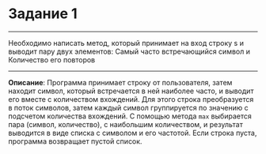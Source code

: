 # Задание 1
***
Необходимо написать метод, который принимает на вход строку s и выводит пару двух элементов: Самый часто встречающийся символ и Количество его повторов
***
**Описание**: Программа принимает строку от пользователя, затем находит символ, который встречается в ней наиболее часто, и выводит его вместе с количеством вхождений. Для этого строка преобразуется в поток символов, затем каждый символ группируется по значению с подсчетом количества вхождений. С помощью метода `max` выбирается пара (символ, количество), с наибольшим количеством, и результат выводится в виде списка с символом и его частотой. Если строка пуста, программа возвращает пустой список.